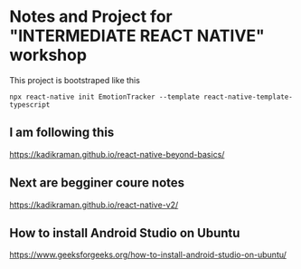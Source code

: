 # Notes and Project for "INTERMEDIATE REACT NATIVE" workshop

This project is bootstraped like this

```shell
npx react-native init EmotionTracker --template react-native-template-typescript
```

## I am following this

<https://kadikraman.github.io/react-native-beyond-basics/>

## Next are begginer coure notes

<https://kadikraman.github.io/react-native-v2/>

## How to install Android Studio on Ubuntu

<https://www.geeksforgeeks.org/how-to-install-android-studio-on-ubuntu/>